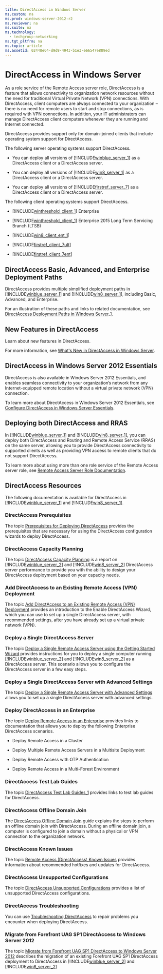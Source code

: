 ```yaml
---
title: DirectAccess in Windows Server
ms.custom: na
ms.prod: windows-server-2012-r2
ms.reviewer: na
ms.suite: na
ms.technology: 
  - techgroup-networking
ms.tgt_pltfrm: na
ms.topic: article
ms.assetid: 02448e64-d9d9-4943-b1e3-e66547e889ed
---
```

# DirectAccess in Windows Server
As a role service of the Remote Access server role, DirectAccess is a feature that allows connectivity to organization network resources without the need for traditional Virtual Private Network \(VPN\) connections. With DirectAccess, client computers are always connected to your organization – there is no need for remote users to start and stop connections, as is required with VPN connections. In addition, your IT administrators can manage DirectAccess client computers whenever they are running and Internet connected.  
  
DirectAccess provides support only for domain\-joined clients that include operating system support for DirectAccess.  
  
The following server operating systems support DirectAccess.  
  
-   You can deploy all versions of [!INCLUDE[winblue_server_1](../Token/winblue_server_1_md.md)] as a DirectAccess client or a DirectAccess server.  
  
-   You can deploy all versions of [!INCLUDE[win8_server_1](../Token/win8_server_1_md.md)] as a DirectAccess client or a DirectAccess server.  
  
-   You can deploy all versions of [!INCLUDE[firstref_server_7](../Token/firstref_server_7_md.md)] as a DirectAccess client or a DirectAccess server.  
  
The following client operating systems support DirectAccess.  
  
-   [!INCLUDE[winthreshold_client_1](../Token/winthreshold_client_1_md.md)] Enterprise  
  
-   [!INCLUDE[winthreshold_client_1](../Token/winthreshold_client_1_md.md)] Enterprise 2015 Long Term Servicing Branch \(LTSB\)  
  
-   [!INCLUDE[win8_client_ent_1](../Token/win8_client_ent_1_md.md)]  
  
-   [!INCLUDE[firstref_client_7ult](../Token/firstref_client_7ult_md.md)]  
  
-   [!INCLUDE[firstref_client_7ent](../Token/firstref_client_7ent_md.md)]  
  
## DirectAccess Basic, Advanced, and Enterprise Deployment Paths  
DirectAccess provides multiple simplified deployment paths in [!INCLUDE[winblue_server_1](../Token/winblue_server_1_md.md)] and [!INCLUDE[win8_server_1](../Token/win8_server_1_md.md)], including Basic, Advanced, and Enterprise.  
  
For an illustration of these paths and links to related documentation, see [DirectAccess Deployment Paths in Windows Server_1](../Topic/DirectAccess-Deployment-Paths-in-Windows-Server_1.md).  
  
## New Features in DirectAccess  
Learn about new features in DirectAccess.  
  
For more information, see [What's New in DirectAccess in Windows Server](../Topic/What-s-New-in-DirectAccess-in-Windows-Server.md).  
  
## DirectAccess in Windows Server 2012 Essentials  
DirectAccess is also available in Windows Server 2012 Essentials, and enables seamless connectivity to your organization’s network from any Internet\-equipped remote location without a virtual private network \(VPN\) connection.  
  
To learn more about DirectAccess in Windows Server 2012 Essentials, see [Configure DirectAccess in Windows Server Essentials](assetId:///c959b6fc-c67e-46cd-a9cb-cee71a42fa4c).  
  
## Deploying both DirectAccess and RRAS  
In [!INCLUDE[winblue_server_1](../Token/winblue_server_1_md.md)] and [!INCLUDE[win8_server_1](../Token/win8_server_1_md.md)], you can deploy both DirectAccess and Routing and Remote Access Service \(RRAS\) on the same server, allowing you to provide DirectAccess connectivity to supported clients as well as providing VPN access to remote clients that do not support DirectAccess.  
  
To learn more about using more than one role service of the Remote Access server role, see [Remote Access Server Role Documentation](../Topic/Remote-Access-Server-Role-Documentation.md).  
  
## DirectAccess Resources  
The following documentation is available for DirectAccess in [!INCLUDE[winblue_server_1](../Token/winblue_server_1_md.md)] and [!INCLUDE[win8_server_1](../Token/win8_server_1_md.md)].  
  
### DirectAccess Prerequisites  
The topic [Prerequisites for Deploying DirectAccess](http://technet.microsoft.com/library/dn464273.aspx) provides the prerequisites that are necessary for using the DirectAccess configuration wizards to deploy DirectAccess.  
  
### DirectAccess Capacity Planning  
The topic [DirectAccess Capacity Planning](http://technet.microsoft.com/library/jj735301.aspx) is a report on [!INCLUDE[winblue_server_2](../Token/winblue_server_2_md.md)] and [!INCLUDE[win8_server_2](../Token/win8_server_2_md.md)] DirectAccess server performance to provide you with the ability to design your DirectAccess deployment based on your capacity needs.  
  
### Add DirectAccess to an Existing Remote Access \(VPN\) Deployment  
The topic [Add DirectAccess to an Existing Remote Access \(VPN\) Deployment](http://technet.microsoft.com/library/jj574220.aspx) provides an introduction to the Enable DirectAccess Wizard, which you can use to set up a single DirectAccess server, with recommended settings, after you have already set up a virtual private network \(VPN\).  
  
### Deploy a Single DirectAccess Server  
The topic [Deploy a Single Remote Access Server using the Getting Started Wizard](http://technet.microsoft.com/library/hh831520.aspx) provides instructions for you to deploy a single computer running [!INCLUDE[winblue_server_2](../Token/winblue_server_2_md.md)] and [!INCLUDE[win8_server_2](../Token/win8_server_2_md.md)] as a DirectAccess server. This scenario allows you to configure the DirectAccess server in a few easy steps.  
  
### Deploy a Single DirectAccess Server with Advanced Settings  
The topic [Deploy a Single Remote Access Server with Advanced Settings](http://technet.microsoft.com/library/hh831436.aspx) allows you to set up a single DirectAccess server with advanced settings.  
  
### Deploy DirectAccess in an Enterprise  
The topic [Deploy Remote Access in an Enterprise](http://technet.microsoft.com/library/jj134200.aspx) provides links to documentation that allows you to deploy the following Enterprise DirectAccess scenarios.  
  
-   Deploy Remote Access in a Cluster  
  
-   Deploy Multiple Remote Access Servers in a Multisite Deployment  
  
-   Deploy Remote Access with OTP Authentication  
  
-   Deploy Remote Access in a Multi\-Forest Environment  
  
### DirectAccess Test Lab Guides  
The topic [DirectAccess Test Lab Guides_1](../Topic/DirectAccess-Test-Lab-Guides_1.md) provides links to test lab guides for DirectAccess.  
  
### DirectAccess Offline Domain Join  
The [DirectAccess Offline Domain Join](http://technet.microsoft.com/library/jj574150.aspx) guide explains the steps to perform an offline domain join with DirectAccess. During an offline domain join, a computer is configured to join a domain without a physical or VPN connection to the organization network.  
  
### DirectAccess Known Issues  
The topic [Remote Access \(DirectAccess\) Known Issues](http://technet.microsoft.com/library/dn464275.aspx) provides information about recommended hotfixes and updates for DirectAccess.  
  
### DirectAccess Unsupported Configurations  
The topic [DirectAccess Unsupported Configurations](http://technet.microsoft.com/library/dn464274.aspx) provides a list of unsupported DirectAccess configurations.  
  
### DirectAccess Troubleshooting  
You can use [Troubleshooting DirectAccess](http://technet.microsoft.com/library/dn467926.aspx) to repair problems you encounter when deploying DirectAccess.  
  
### Migrate from Forefront UAG SP1 DirectAccess to Windows Server 2012  
The topic [Migrate from Forefront UAG SP1 DirectAccess to Windows Server 2012](http://technet.microsoft.com/library/hh831658.aspx) describes the migration of an existing Forefront UAG SP1 DirectAccess deployment to DirectAccess in [!INCLUDE[winblue_server_2](../Token/winblue_server_2_md.md)] and [!INCLUDE[win8_server_2](../Token/win8_server_2_md.md)]  
  
